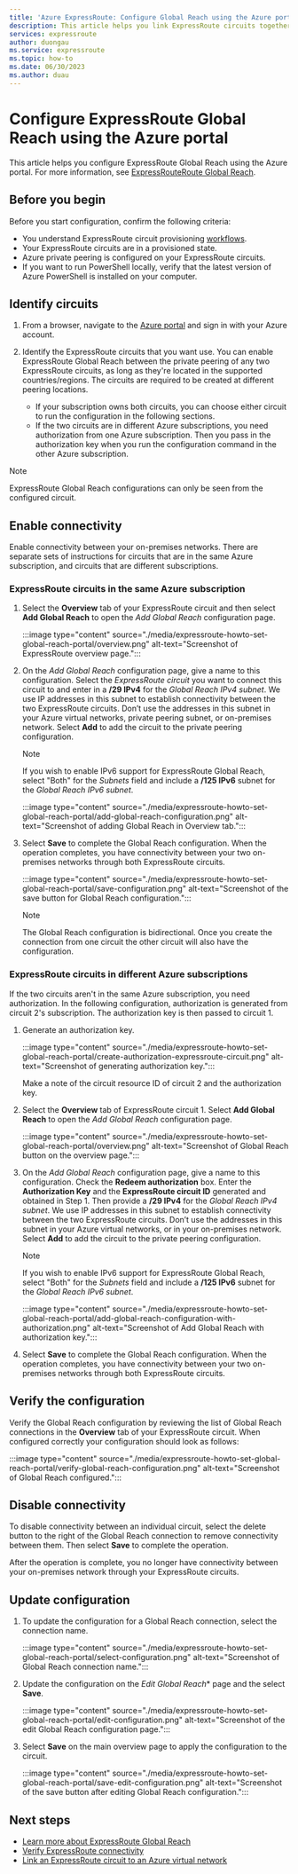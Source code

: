```yaml
---
title: 'Azure ExpressRoute: Configure Global Reach using the Azure portal'
description: This article helps you link ExpressRoute circuits together to make a private network between your on-premises networks and enable Global Reach using the Azure portal.
services: expressroute
author: duongau
ms.service: expressroute
ms.topic: how-to
ms.date: 06/30/2023
ms.author: duau
---
```


# Configure ExpressRoute Global Reach using the Azure portal

This article helps you configure ExpressRoute Global Reach using the Azure portal. For more information, see [ExpressRouteRoute Global Reach](expressroute-global-reach.md).

 ## Before you begin

Before you start configuration, confirm the following criteria:

* You understand ExpressRoute circuit provisioning [workflows](expressroute-workflows.md).
* Your ExpressRoute circuits are in a provisioned state.
* Azure private peering is configured on your ExpressRoute circuits.
* If you want to run PowerShell locally, verify that the latest version of Azure PowerShell is installed on your computer.

## Identify circuits

1. From a browser, navigate to the [Azure portal](https://portal.azure.com) and sign in with your Azure account.

2. Identify the ExpressRoute circuits that you want use. You can enable ExpressRoute Global Reach between the private peering of any two ExpressRoute circuits, as long as they're located in the supported countries/regions. The circuits are required to be created at different peering locations. 

   * If your subscription owns both circuits, you can choose either circuit to run the configuration in the following sections.
   * If the two circuits are in different Azure subscriptions, you need authorization from one Azure subscription. Then you pass in the authorization key when you run the configuration command in the other Azure subscription.

> [!NOTE]
> ExpressRoute Global Reach configurations can only be seen from the configured circuit.

## Enable connectivity

Enable connectivity between your on-premises networks. There are separate sets of instructions for circuits that are in the same Azure subscription, and circuits that are different subscriptions.

### ExpressRoute circuits in the same Azure subscription

1. Select the **Overview** tab of your ExpressRoute circuit and then select **Add Global Reach** to open the *Add Global Reach* configuration page.

    :::image type="content" source="./media/expressroute-howto-set-global-reach-portal/overview.png" alt-text="Screenshot of ExpressRoute overview page.":::

1. On the *Add Global Reach* configuration page, give a name to this configuration. Select the *ExpressRoute circuit* you want to connect this circuit to and enter in a **/29 IPv4** for the *Global Reach IPv4 subnet*. We use IP addresses in this subnet to establish connectivity between the two ExpressRoute circuits. Don’t use the addresses in this subnet in your Azure virtual networks, private peering subnet, or on-premises network. Select **Add** to add the circuit to the private peering configuration.

    > [!NOTE]
    > If you wish to enable IPv6 support for ExpressRoute Global Reach, select "Both" for the *Subnets* field and include a **/125 IPv6** subnet for the *Global Reach IPv6 subnet*.

    :::image type="content" source="./media/expressroute-howto-set-global-reach-portal/add-global-reach-configuration.png" alt-text="Screenshot of adding Global Reach in Overview tab.":::

1. Select **Save** to complete the Global Reach configuration. When the operation completes, you have connectivity between your two on-premises networks through both ExpressRoute circuits.

    :::image type="content" source="./media/expressroute-howto-set-global-reach-portal/save-configuration.png" alt-text="Screenshot of the save button for Global Reach configuration.":::

    > [!NOTE]
    > The Global Reach configuration is bidirectional. Once you create the connection from one circuit the other circuit will also have the configuration.
    > 

### ExpressRoute circuits in different Azure subscriptions

If the two circuits aren't in the same Azure subscription, you need authorization. In the following configuration, authorization is generated from circuit 2's subscription. The authorization key is then passed to circuit 1.

1. Generate an authorization key.

   :::image type="content" source="./media/expressroute-howto-set-global-reach-portal/create-authorization-expressroute-circuit.png" alt-text="Screenshot of generating authorization key."::: 

   Make a note of the circuit resource ID of circuit 2 and the authorization key.

1. Select the **Overview** tab of ExpressRoute circuit 1. Select **Add Global Reach** to open the *Add Global Reach* configuration page.

    :::image type="content" source="./media/expressroute-howto-set-global-reach-portal/overview.png" alt-text="Screenshot of Global Reach button on the overview page.":::

1. On the *Add Global Reach* configuration page, give a name to this configuration. Check the **Redeem authorization** box. Enter the **Authorization Key** and the **ExpressRoute circuit ID** generated and obtained in Step 1. Then provide a **/29 IPv4** for the *Global Reach IPv4 subnet*. We use IP addresses in this subnet to establish connectivity between the two ExpressRoute circuits. Don’t use the addresses in this subnet in your Azure virtual networks, or in your on-premises network. Select **Add** to add the circuit to the private peering configuration.

    > [!NOTE]
    > If you wish to enable IPv6 support for ExpressRoute Global Reach, select "Both" for the *Subnets* field and include a **/125 IPv6** subnet for the *Global Reach IPv6 subnet*.

    :::image type="content" source="./media/expressroute-howto-set-global-reach-portal/add-global-reach-configuration-with-authorization.png" alt-text="Screenshot of Add Global Reach with authorization key.":::

1. Select **Save** to complete the Global Reach configuration. When the operation completes, you have connectivity between your two on-premises networks through both ExpressRoute circuits.

## Verify the configuration

Verify the Global Reach configuration by reviewing the list of Global Reach connections in the **Overview** tab of your ExpressRoute circuit. When configured correctly your configuration should look as follows:

:::image type="content" source="./media/expressroute-howto-set-global-reach-portal/verify-global-reach-configuration.png" alt-text="Screenshot of Global Reach configured.":::

## Disable connectivity

To disable connectivity between an individual circuit, select the delete button to the right of the Global Reach connection to remove connectivity between them. Then select **Save** to complete the operation.

After the operation is complete, you no longer have connectivity between your on-premises network through your ExpressRoute circuits.

## Update configuration

1. To update the configuration for a Global Reach connection, select the connection name.

    :::image type="content" source="./media/expressroute-howto-set-global-reach-portal/select-configuration.png" alt-text="Screenshot of Global Reach connection name.":::

1. Update the configuration on the *Edit Global Reach** page and the select **Save**.

    :::image type="content" source="./media/expressroute-howto-set-global-reach-portal/edit-configuration.png" alt-text="Screenshot of the edit Global Reach configuration page.":::

1. Select **Save** on the main overview page to apply the configuration to the circuit.

    :::image type="content" source="./media/expressroute-howto-set-global-reach-portal/save-edit-configuration.png" alt-text="Screenshot of the save button after editing Global Reach configuration.":::

## Next steps
- [Learn more about ExpressRoute Global Reach](expressroute-global-reach.md)
- [Verify ExpressRoute connectivity](expressroute-troubleshooting-expressroute-overview.md)
- [Link an ExpressRoute circuit to an Azure virtual network](expressroute-howto-linkvnet-arm.md)
